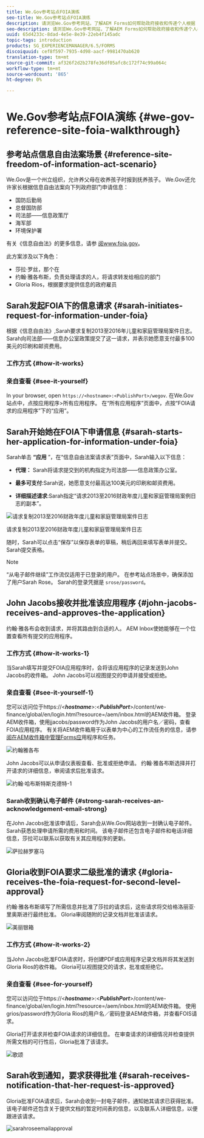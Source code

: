 ```yaml
---
title: We.Gov参考站点FOIA演练
seo-title: We.Gov参考站点FOIA演练
description: 请浏览We.Gov参考网站，了解AEM Forms如何帮助政府接收和传递个人根据《信息自由法》要求提供的信息。
seo-description: 请浏览We.Gov参考网站，了解AEM Forms如何帮助政府接收和传递个人根据《信息自由法》要求提供的信息。
uuid: 65d4233c-8dad-4e5e-8e39-22eb4f145adc
topic-tags: introduction
products: SG_EXPERIENCEMANAGER/6.5/FORMS
discoiquuid: cef8f597-7935-4d98-aacf-9981470ab620
translation-type: tm+mt
source-git-commit: af326f2d2b278fe36df05afc8c172f74c99a064c
workflow-type: tm+mt
source-wordcount: '865'
ht-degree: 0%

---
```



# We.Gov参考站点FOIA演练 {#we-gov-reference-site-foia-walkthrough}

## 参考站点信息自由法案场景 {#reference-site-freedom-of-information-act-scenario}

We.Gov是一个州立组织，允许养父母在收养孩子时报到抚养孩子。 We.Gov还允许家长根据信息自由法案向下列政府部门申请信息：

* 国防后勤局
* 总督国防部
* 司法部——信息政策厅
* 海军部
* 环境保护署

有关《信息自由法》的更多信息，请参 [阅www.foia.gov](https://www.foia.gov)。

此方案涉及以下角色：

* 莎拉·罗丝，那个在
* 约翰·雅各布斯，负责处理请求的人，将请求转发给相应的部门
* Gloria Rios，根据要求提供信息的政府雇员

## Sarah发起FOIA下的信息请求 {#sarah-initiates-request-for-information-under-foia}

根据《信息自由法》,Sarah要求复制2013至2016年儿童和家庭管理局案件日志。 Sarah向司法部——信息办公室政策提交了这一请求，并表示她愿意支付最多100美元的印刷和邮资费用。

### 工作方式 {#how-it-works}

### 亲自查看 {#see-it-yourself}

In your browser, open `https://<hostname>:<PublishPort>/wegov`. 在We.Gov站点中，点按应用程序>所有应用程序。 在“所有应用程序”页面中，点按“FOIA请求的应用程序”下的“应用”。

## Sarah开始她在FOIA下申请信息 {#sarah-starts-her-application-for-information-under-foia}

Sarah单击 **“应用** ”，在“信息自由法案请求表”页面中，Sarah输入以下信息：

* **代理：** Sarah将请求提交到的机构指定为司法部——信息政策办公室。

* **最多可支付**:Sarah说，她愿意支付最高达100美元的印刷和邮资费用。
* **详细描述请求**:Sarah指定“请求2013至2016财政年度儿童和家庭管理局案例日志的副本”。

![请求复制2013至2016财政年度儿童和家庭管理局案件日志](assets/sarahfiosform.png)

请求复制2013至2016财政年度儿童和家庭管理局案件日志

随时，Sarah可以点击“保存”以保存表单的草稿，稍后再回来填写表单并提交。 Sarah提交表格。

>[!NOTE]
>
>“从电子邮件继续”工作流仅适用于已登录的用户。 在参考站点场景中，确保添加了用户Sarah Rose。 Sarah的登录凭据是 `srose/password`。

## John Jacobs接收并批准该应用程序 {#john-jacobs-receives-and-approves-the-application}

约翰·雅各布会收到请求，并将其路由到合适的人。 AEM Inbox使她能够在一个位置查看所有提交的应用程序。

### 工作方式 {#how-it-works-1}

当Sarah填写并提交FOIA应用程序时，会将该应用程序的记录发送到John Jacobs的收件箱。 John Jacobs可以视图提交的申请并接受或拒绝。

### 亲自查看 {#see-it-yourself-1}

您可以访问位于https://&lt;***hostname***>:&lt;***PublishPort***>/content/we-finance/global/en/login.html?resource=/aem/inbox.html的AEM收件箱。 登录AEM收件箱，使用jjacobs/password作为John Jacobs的用户名／密码，查看FOIA应用程序。 有关将AEM收件箱用于以表单为中心的工作流任务的信息，请参 [阅在AEM收件箱中管理Forms应](/help/forms/using/manage-applications-inbox.md)用程序和任务。

![约翰雅各布](assets/johnjacobs.png)

John Jacobs可以从申请仪表板查看、批准或拒绝申请。 约翰·雅各布斯选择并打开请求的详细信息，审阅请求后批准请求。

![约翰·哈布斯特斯克德特-1](assets/johnjacobstaskdetail-1.png)

### <strong>Sarah收到确认电子邮件</strong> {#strong-sarah-receives-an-acknowledgement-email-strong}

在John Jacobs批准该申请后，Sarah会从We.Gov网站收到一封确认电子邮件。 Sarah获悉处理申请所需的费用和时间。 该电子邮件还包含电子邮件和电话详细信息，莎拉可以联系以获取有关其应用程序的更新。

![萨拉赫罗塞马](assets/sarahroseemail.png)

## Gloria收到FOIA要求二级批准的请求 {#gloria-receives-the-foia-request-for-second-level-approval}

约翰·雅各布斯填写了所需信息并批准了莎拉的请求后，这些请求将交给格洛丽亚·里奥斯进行最终批准。 Gloria审阅随附的记录文档并批准该请求。

![美丽银箱](assets/gloriariosinbox.png)

### 工作方式 {#how-it-works-2}

当John Jacobs批准FOIA请求时，将创建PDF或应用程序记录文档并将其发送到Gloria Rios的收件箱。 Gloria可以视图提交的请求，批准或拒绝它。

### 亲自查看 {#see-for-yourself}

您可以访问位于https://&lt;***hostname***>:&lt;***PublishPort***>/content/we-finance/global/en/login.html?resource=/aem/inbox.html的AEM收件箱。 使用grios/password作为Gloria Rios的用户名／密码登录AEM收件箱，并查看FOIS请求。

Gloria打开请求并检查FOIA请求的详细信息。 在审查请求的详细情况并检查提供所需文档的可行性后，Gloria批准了该请求。

![歌颂](assets/gloriariosapproves.png)

## Sarah收到通知，要求获得批准 {#sarah-receives-notification-that-her-request-is-approved}

Gloria批准FOIA请求后，Sarah会收到一封电子邮件，通知她其请求已获得批准。 该电子邮件还包含关于提供文档的暂定时间表的信息，以及联系人详细信息，以便跟进该请求。

![sarahroseemailapproval](assets/sarahroseemailapproval.png)

